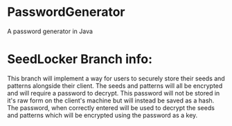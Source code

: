 PasswordGenerator
=================

A password generator in Java


SeedLocker Branch info:
=======================

This branch will implement a way for users to securely store their seeds and patterns alongside their client. The seeds and patterns will all be encrypted and will require a password to decrypt. This password will not be stored in it's raw form on the client's machine but will instead be saved as a hash. The password, when correctly entered will be used to decrypt the seeds and patterns which will be encrypted using the password as a key.

